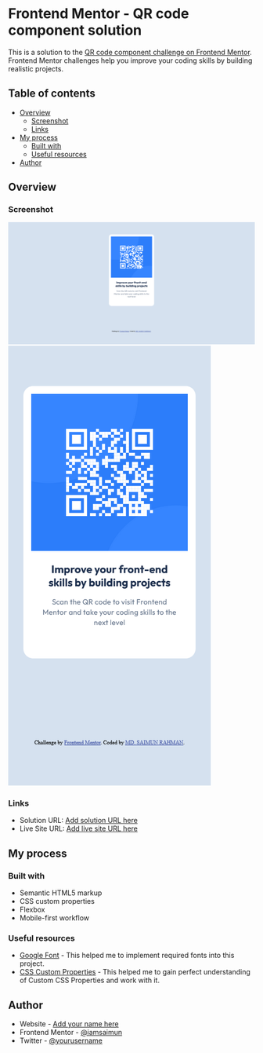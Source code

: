 # Frontend Mentor - QR code component solution

This is a solution to the [QR code component challenge on Frontend Mentor](https://www.frontendmentor.io/challenges/qr-code-component-iux_sIO_H). Frontend Mentor challenges help you improve your coding skills by building realistic projects.

## Table of contents

- [Overview](#overview)
  - [Screenshot](#screenshot)
  - [Links](#links)
- [My process](#my-process)
  - [Built with](#built-with)
  - [Useful resources](#useful-resources)
- [Author](#author)

## Overview

### Screenshot

![](./screenshots/desktop-screenshot.png)
![](./screenshots/mobile-screenshot.png)

### Links

- Solution URL: [Add solution URL here](https://www.frontendmentor.io/solutions/responsive-qr-code-component-8OysU3WfVi)
- Live Site URL: [Add live site URL here](https://qr-code-component-tau-mauve.vercel.app/)

## My process

### Built with

- Semantic HTML5 markup
- CSS custom properties
- Flexbox
- Mobile-first workflow

### Useful resources

- [Google Font](https://fonts.google.com/specimen/Outfit) - This helped me to implement required fonts into this project.
- [CSS Custom Properties](https://www.geeksforgeeks.org/what-are-css-custom-properties/) - This helped me to gain perfect understanding of Custom CSS Properties and work with it.

## Author

- Website - [Add your name here](https://www.your-site.com)
- Frontend Mentor - [@iamsaimun](https://www.frontendmentor.io/profile/iamsaimun)
- Twitter - [@yourusername](https://www.twitter.com/yourusername)
